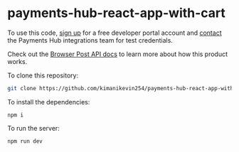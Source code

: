 # payments-hub-react-app-with-cart

To use this code, [sign up](https://developer.paymentshub.com/auth/signup) for a free developer portal account and [contact](https://developer.paymentshub.com/contact) the Payments Hub integrations team for test credentials.

Check out the [Browser Post API docs](https://developer.paymentshub.com/products/card-not-present/browser-post/integration) to learn more about how this product works.

To clone this repository:

```bash
git clone https://github.com/kimanikevin254/payments-hub-react-app-with-cart.git
```

To install the dependencies:

```
npm i
```

To run the server:

```
npm run dev
```
